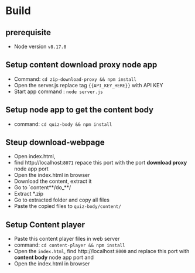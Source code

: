 
# Build
## prerequisite
- Node version `v8.17.0`

## Setup content download proxy node app
- Command: `cd zip-download-proxy && npm install`
- Open the server.js replace tag `{{API_KEY_HERE}}` with API KEY
- Start app command : `node server.js`

## Setup node app to get the content body
- command: `cd quiz-body && npm install`

## Steup download-webpage
- Open index.html,
- find http://localhost:`8071` repace this port with the port **download proxy** node app port
- Open the index.html in browser
- Download the content, extract it
- Go to `content**/do_**/
- Extract *.zip
- Go to extracted folder and copy all files
- Paste the copied files to `quiz-body/content/`

## Setup Content player
- Paste this content player files in web server
- command: `cd content-player && npm install`
- Open the `index.html`, find http://localhost:`8000` and replace this port with **content body** node app port and
- Open the index.html in browser


